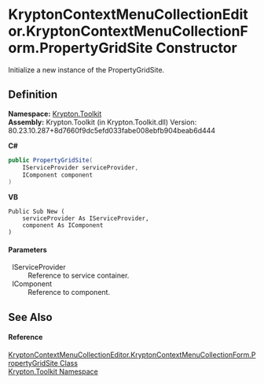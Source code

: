 # KryptonContextMenuCollectionEditor.KryptonContextMenuCollectionForm.PropertyGridSite Constructor


Initialize a new instance of the PropertyGridSite.



## Definition
**Namespace:** <a href="79d2eac2-21f4-54ff-7552-b20c33c30600.md">Krypton.Toolkit</a>  
**Assembly:** Krypton.Toolkit (in Krypton.Toolkit.dll) Version: 80.23.10.287+8d7660f9dc5efd033fabe008ebfb904beab6d444

**C#**
``` C#
public PropertyGridSite(
	IServiceProvider serviceProvider,
	IComponent component
)
```
**VB**
``` VB
Public Sub New ( 
	serviceProvider As IServiceProvider,
	component As IComponent
)
```



#### Parameters
<dl><dt>  IServiceProvider</dt><dd>Reference to service container.</dd><dt>  IComponent</dt><dd>Reference to component.</dd></dl>

## See Also


#### Reference
<a href="c5569953-507d-30b5-61bb-c3df34044563.md">KryptonContextMenuCollectionEditor.KryptonContextMenuCollectionForm.PropertyGridSite Class</a>  
<a href="79d2eac2-21f4-54ff-7552-b20c33c30600.md">Krypton.Toolkit Namespace</a>  

